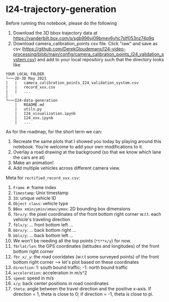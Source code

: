 # I24-trajectory-generation

Before running this notebook, please do the following
1. Download the 3D bbox trajectory data at https://vanderbilt.box.com/s/sgb996yj09bmev6yhc7slf053nz74p9q
2. Download camera_calibration_points csv file. Click "raw" and save as csv (https://github.com/DerekGloudemans/I24-video-processing/blob/main/config/camera_calibration_points_I24_validation_system.csv)
and add to your local repository such that the directory looks like

```
YOUR LOCAL FOLDER
└───2D-3D May 2021
|   |   camera_calibration_points_I24_validation_system.csv
|   |   record_xxx.csv
|   |   ...
│
└───I24-data-generation
    │   README.md
    |   utils.py
    |   I24_visualization.ipynb
    |   I24_xxx.ipynb
    |   ...
```

As for the roadmap, for the short term we can:
1. Recreate the same plots that I showed you today by playing around this notebook. You’re welcome to add your own modifications to it.
2. Overlay a road drawing at the background (so that we know which lane the cars are at)
3. Make an animation!
4. Add multiple vehicles across different camera view.

Meta for `rectified_record_xxx.csv`: 
1. `Frame #`: frame index
2. `Timestamp`: Unix timestamp
3. `ID`: unique vehicle ID
4. `Object class`: vehicle type
5. `BBox xmin/ymin/xmax/ymax`: 2D bounding box dimensions
6. `fbrx/y`: the pixel coordinates of the front bottom right corner w.r.t. each vehicle's traveling direction
7. `fblx/y`: ... front bottom left ...
8. `bbrx/y`: ... back bottom right ...
9. `bblx/y`: ... back bottom left ...
10. We won't be needing all the top points (`*t**x/y`) for now.
11. `fbrlat/lon`: the GPS coordinates (latitudes and longitudes) of the front bottom right corner
12. `fbr_x/_y`: the road cooridates (w.r.t some surveyed points) of the front bottom right corner --> let's plot based on these coordinates
13. `direction`: 1: south bound traffic; -1: north bound traffic
14. `acceleration`: acceleration in m/s^2
15. `speed`: speed in m/s
16. `x/y`: back center positions in road coordinates
17. `theta`: angle between the travel direction and the positive x-axis. If direction = 1, theta is close to 0; if direction = -1, theta is close to pi.
